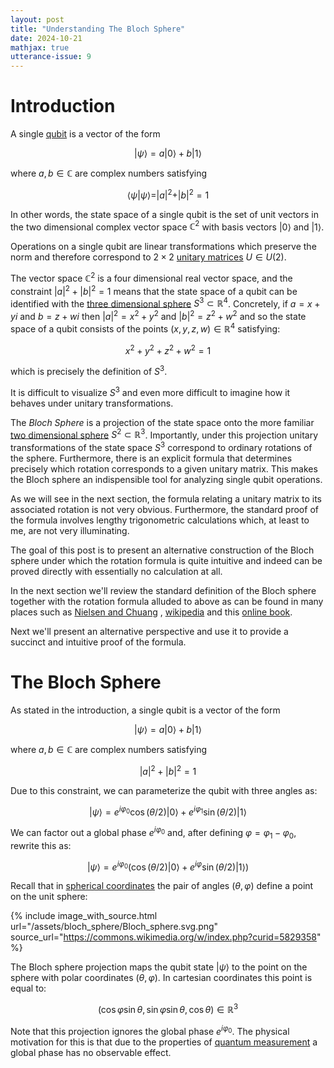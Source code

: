 ```yaml
---
layout: post
title: "Understanding The Bloch Sphere"
date: 2024-10-21
mathjax: true
utterance-issue: 9
---
```


# Introduction

A single [qubit](https://en.wikipedia.org/wiki/Qubit) is a vector of the form

$$
| \psi \rangle = a |0\rangle + b |1\rangle
$$

where $a,b\in\mathbb{C}$ are complex numbers satisfying

$$
\langle \psi | \psi \rangle = |a|^2 + |b|^2 = 1
$$

In other words, the state space of a single qubit is the set of unit vectors in
the two dimensional complex vector space $\mathbb{C}^2$ with basis vectors
$|0\rangle$ and $|1\rangle$.

Operations on a single qubit are linear transformations which preserve the norm
and therefore correspond to $2\times 2$
[unitary matrices](https://en.wikipedia.org/wiki/Unitary_matrix) $U \in U(2)$.

The vector space $\mathbb{C}^2$ is a four dimensional real vector space, and the
constraint $|a|^2 + |b|^2 = 1$ means that the state space of a qubit can be
identified with the
[three dimensional sphere](https://en.wikipedia.org/wiki/3-sphere)
$S^3 \subset \mathbb{R}^4$. Concretely, if $a = x + yi$ and $b=z + wi$ then
$|a|^2=x^2+y^2$ and $|b|^2 = z^2 + w^2$ and so the state space of a qubit
consists of the points $(x,y,z,w)\in\mathbb{R}^4$ satisfying:

$$
x^2 + y^2 + z^2 + w^2 = 1
$$

which is precisely the definition of $S^3$.

It is difficult to visualize $S^3$ and even more difficult to imagine how it
behaves under unitary transformations.

The _Bloch Sphere_ is a projection of the state space onto the more familiar
[two dimensional sphere](https://en.wikipedia.org/wiki/Sphere)
$S^2 \subset \mathbb{R}^3$. Importantly, under this projection unitary
transformations of the state space $S^3$ correspond to ordinary rotations of the
sphere. Furthermore, there is an explicit formula that determines precisely
which rotation corresponds to a given unitary matrix. This makes the Bloch
sphere an indispensible tool for analyzing single qubit operations.

As we will see in the next section, the formula relating a unitary matrix to its
associated rotation is not very obvious. Furthermore, the standard proof of the
formula involves lengthy trigonometric calculations which, at least to me, are
not very illuminating.

The goal of this post is to present an alternative construction of the Bloch
sphere under which the rotation formula is quite intuitive and indeed can be
proved directly with essentially no calculation at all.

In the next section we'll review the standard definition of the Bloch sphere
together with the rotation formula alluded to above as can be found in many
places such as
[Nielsen and Chuang](https://www.google.com/books/edition/Quantum_Computation_and_Quantum_Informat/aai-P4V9GJ8C?hl=en&gbpv=0)
, [wikipedia](https://en.wikipedia.org/wiki/Qubit#Bloch_sphere_representation)
and this [online book](https://qubit.guide/index).

Next we'll present an alternative perspective and use it to provide a succinct
and intuitive proof of the formula.

# The Bloch Sphere

As stated in the introduction, a single qubit is a vector of the form

$$
| \psi \rangle = a |0\rangle + b |1\rangle
$$

where $a,b\in\mathbb{C}$ are complex numbers satisfying

$$
|a|^2 + |b|^2 = 1
$$

Due to this constraint, we can parameterize the qubit with three angles as:

$$
| \psi \rangle = e^{i \varphi_0}\cos(\theta/2) |0\rangle + e^{i\varphi_1}\sin(\theta/2) |1\rangle
$$

We can factor out a global phase $e^{i \varphi_0}$ and, after defining
$\varphi = \varphi_1 - \varphi_0$, rewrite this as:

$$
| \psi \rangle = e^{i \varphi_0} \left(\cos(\theta/2) |0\rangle + e^{i\varphi}\sin(\theta/2) |1\rangle \right)
$$

Recall that in
[spherical coordinates](https://en.wikipedia.org/wiki/Spherical_coordinate_system)
the pair of angles $(\theta, \varphi)$ define a point on the unit sphere:

{% include image_with_source.html url="/assets/bloch_sphere/Bloch_sphere.svg.png" source_url="https://commons.wikimedia.org/w/index.php?curid=5829358" %}

The Bloch sphere projection maps the qubit state $|\psi\rangle$ to the point on
the sphere with polar coordinates $(\theta,\varphi)$. In cartesian coordinates
this point is equal to:

$$
(\cos\varphi\sin\theta, \sin\varphi\sin\theta, \cos\theta) \in \mathbb{R}^3
$$

Note that this projection ignores the global phase $e^{i \varphi_0}$. The
physical motivation for this is that due to the properties of
[quantum measurement](https://en.wikipedia.org/wiki/Measurement_in_quantum_mechanics)
a global phase has no observable effect.
